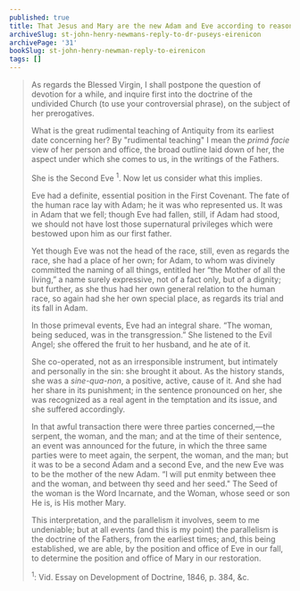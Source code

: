 ```yaml
---
published: true
title: That Jesus and Mary are the new Adam and Eve according to reason and the Church Fathers
archiveSlug: st-john-henry-newmans-reply-to-dr-puseys-eirenicon
archivePage: '31'
bookSlug: st-john-henry-newman-reply-to-eirenicon
tags: []
---
```


> As regards the Blessed Virgin, I shall postpone the question of devotion for a while, and inquire first into the doctrine of the undivided Church (to use your controversial phrase), on the subject of her prerogatives.
>
> What is the great rudimental teaching of Antiquity from its earliest date concerning her? By "rudimental teaching" I mean the *primá facie* view of her person and office, the broad outline laid down of her, the aspect under which she comes to us, in the writings of the Fathers.
>
> She is the Second Eve <sup>1</sup>. Now let us consider what this implies.
>
> Eve had a definite, essential position in the First Covenant. The fate of the human race lay with Adam; he it was who represented us. It was in Adam that we fell; though Eve had fallen, still, if Adam had stood, we should not have lost those supernatural privileges which were bestowed upon him as our first father.
>
> Yet though Eve was not the head of the race, still, even as regards the race, she had a place of her own; for Adam, to whom was divinely committed the naming of all things, entitled her “the Mother of all the living,” a name surely expressive, not of a fact only, but of a dignity; but further, as she thus had her own general relation to the human race, so again had she her own special place, as regards its trial and its fall in Adam.
>
> In those primeval events, Eve had an integral share. “The woman, being seduced, was in the transgression.” She listened to the Evil Angel; she offered the fruit to her husband, and he ate of it.
>
> She co-operated, not as an irresponsible instrument, but intimately and personally in the sin: she brought it about. As the history stands, she was a *sine-qua-non*, a positive, active, cause of it. And she had her share in its punishment; in the sentence pronounced on her, she was recognized as a real agent in the temptation and its issue, and she suffered accordingly.
>
> In that awful transaction there were three parties concerned,—the serpent, the woman, and the man; and at the time of their sentence, an event was announced for the future, in which the three same parties were to meet again, the serpent, the woman, and the man; but it was to be a second Adam and a second Eve, and the new Eve was to be the mother of the new Adam. “I will put enmity between thee and the woman, and between thy seed and her seed." The Seed of the woman is the Word Incarnate, and the Woman, whose seed or son He is, is His mother Mary.
>
> This interpretation, and the parallelism it involves, seem to me undeniable; but at all events (and this is my point) the parallelism is the doctrine of the Fathers, from the earliest times; and, this being established, we are able, by the position and office of Eve in our fall, to determine the position and office of Mary in our restoration.
> 
> <sup>1</sup>: Vid. Essay on Development of Doctrine, 1846, p. 384, &c.
